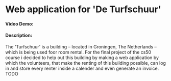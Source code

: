 # Web application for 'De Turfschuur'
#### Video Demo:  <URL HERE>
#### Description:
The 'Turfschuur' is a building – located in Groningen, The Netherlands – which is being used foor room rental. For the final project of the cs50 course i decided to help out this building by making a web application by which the volunteers, that make the renting of this building possible, can log in and store every renter inside a calender and even generate an invoice.
TODO
